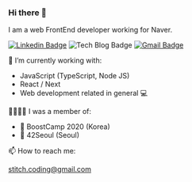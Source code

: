 ### Hi there 👋

I am a web FrontEnd developer working for Naver.

[![Linkedin Badge](https://img.shields.io/badge/-LinkedIn-blue?style=flat-square&logo=Linkedin&logoColor=white&link=https://www.linkedin.com/in/sohyun-grace-park/)](https://www.linkedin.com/in/sohyun-grace-park/)
![Tech Blog Badge](http://img.shields.io/badge/-Tech%20blog-black?style=flat-square&logo=github&link=https://stitchcoding.tistory.com/)
[![Gmail Badge](https://img.shields.io/badge/Gmail-d14836?style=flat-square&logo=Gmail&logoColor=white&link=mailto:stitch.coding@gmail.com)](mailto:stitch.coding@gmail.com)

🌱 I’m currently working with:
- JavaScript (TypeScript, Node JS)
- React / Next
- Web development related in general 💻

👨‍👩‍👦‍👦 I was a member of:
- 🤟 BoostCamp 2020 (Korea)
- 🤟 42Seoul (Seoul)

📫 How to reach me:

stitch.coding@gmail.com

